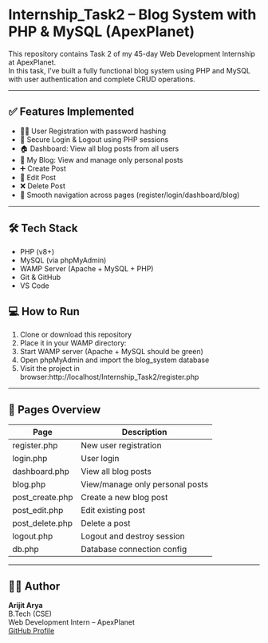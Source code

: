 # Internship_Task2 – Blog System with PHP & MySQL (ApexPlanet)

This repository contains Task 2 of my 45-day Web Development Internship at ApexPlanet.  
In this task, I’ve built a fully functional blog system using PHP and MySQL with user authentication and complete CRUD operations.

---

## ✅ Features Implemented

- 🧑‍💻 User Registration with password hashing
- 🔐 Secure Login & Logout using PHP sessions
- 🏠 Dashboard: View all blog posts from all users
- 📂 My Blog: View and manage only personal posts
- ➕ Create Post
- 📝 Edit Post
- ❌ Delete Post
- 🔗 Smooth navigation across pages (register/login/dashboard/blog)

---

## 🛠 Tech Stack

- PHP (v8+)
- MySQL (via phpMyAdmin)
- WAMP Server (Apache + MySQL + PHP)
- Git & GitHub
- VS Code


## 💻 How to Run

1. Clone or download this repository
2. Place it in your WAMP directory:
3. Start WAMP server (Apache + MySQL should be green)
4. Open phpMyAdmin and import the blog_system database
5. Visit the project in browser:http://localhost/Internship_Task2/register.php

---

## 📁 Pages Overview

| Page              | Description                             |
|-------------------|-----------------------------------------|
| register.php      | New user registration                   |
| login.php         | User login                              |
| dashboard.php     | View all blog posts                     |
| blog.php          | View/manage only personal posts         |
| post_create.php   | Create a new blog post                  |
| post_edit.php     | Edit existing post                      |
| post_delete.php   | Delete a post                           |
| logout.php        | Logout and destroy session              |
| db.php            | Database connection config              |

---

## 🙋‍♂️ Author

**Arijit Arya**  
B.Tech (CSE)  
Web Development Intern – ApexPlanet  
[GitHub Profile](https://github.com/arijit0654)

